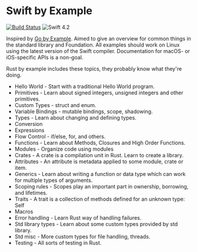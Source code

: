 # Swift by Example

[![Build Status](https://travis-ci.org/willhbr/swift-by-example.svg?branch=master)](https://travis-ci.org/willhbr/swift-by-example) ![Swift 4.2](https://img.shields.io/badge/Swift-4.2-DB452D.svg)

Inspired by [Go by Example](https://gobyexample.com). Aimed to give an overview for common things in the standard library and Foundation. All examples should work on Linux using the latest version of the Swift compiler. Documentation for macOS- or iOS-specific APIs is a non-goal.

Rust by example includes these topics, they probably know what they're doing.

+ Hello World - Start with a traditional Hello World program.
+ Primitives - Learn about signed integers, unsigned integers and other primitives.
+ Custom Types - struct and enum.
+ Variable Bindings - mutable bindings, scope, shadowing.
+ Types - Learn about changing and defining types.
+ Conversion
+ Expressions
+ Flow Control - if/else, for, and others.
+ Functions - Learn about Methods, Closures and High Order Functions.
+ Modules - Organize code using modules
+ Crates - A crate is a compilation unit in Rust. Learn to create a library.
+ Attributes - An attribute is metadata applied to some module, crate or item.
+ Generics - Learn about writing a function or data type which can work for multiple types of arguments.
+ Scoping rules - Scopes play an important part in ownership, borrowing, and lifetimes.
+ Traits - A trait is a collection of methods defined for an unknown type: Self
+ Macros
+ Error handling - Learn Rust way of handling failures.
+ Std library types - Learn about some custom types provided by std library.
+ Std misc - More custom types for file handling, threads.
+ Testing - All sorts of testing in Rust.